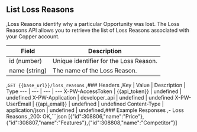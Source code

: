 ## List Loss Reasons
,Loss Reasons identify why a particular Opportunity was lost. The Loss Reasons API allows you to retrieve the list of Loss Reasons associated with your Copper account.


|     Field     |              Description               |
| ------------- | -------------------------------------- |
| id (number)   | Unique identifier for the Loss Reason. |
| name  (string) | The name of the Loss Reason.          |
,```GET {{base_url}}/loss_reasons```
,### Headers
,Key | Value | Description | Type
--- | --- | --- | ---
X-PW-AccessToken | {{api_token}} | undefined | undefined
X-PW-Application | developer_api | undefined | undefined
X-PW-UserEmail | {{api_email}} | undefined | undefined
Content-Type | application/json | undefined | undefined,### Example Responses
,- Loss Reasons
,200: OK,```json
[{"id":308806,"name":"Price"},{"id":308807,"name":"Features"},{"id":308808,"name":"Competitor"}]
```